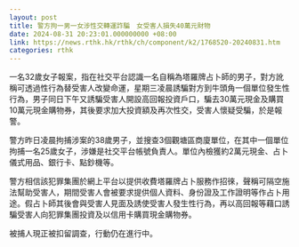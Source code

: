 ```yaml
---
layout: post
title: 警方拘一男一女涉性交轉運詐騙　女受害人損失40萬元財物
date: 2024-08-31 20:23:01.000000000 +08:00
link: https://news.rthk.hk/rthk/ch/component/k2/1768520-20240831.htm
categories: rthk
---
```


一名32歲女子報案，指在社交平台認識一名自稱為塔羅牌占卜師的男子，對方訛稱可透過性行為替受害人改變命運，星期三凌晨誘騙對方到牛頭角一個單位發生性行為，男子同日下午又誘騙受害人開設高回報投資戶口，騙去30萬元現金及購買10萬元現金購物券，其後要求加大投資額及再次性交，受害人懷疑受騙，於是報警。

警方昨日凌晨拘捕涉案的38歲男子，並搜查3個觀塘區商廈單位，在其中一個單位拘捕一名25歲女子，涉嫌是社交平台帳號負責人。單位內檢獲約2萬元現金、占卜儀式用品、銀行卡、點鈔機等。

警方相信該犯罪集團於網上平台以提供收費塔羅牌占卜服務作招徠，聲稱可隔空施法幫助受害人，期間受害人會被要求提供個人資料、身份證及工作證明等作占卜用途。假占卜師其後會與受害人見面及誘使受害人發生性行為，再以高回報等藉口誘騙受害人向犯罪集團投資及以信用卡購買現金購物券。

被捕人現正被扣留調查，行動仍在進行中。
